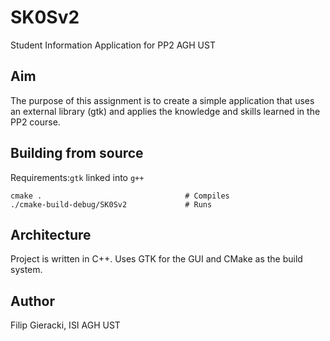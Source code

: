 # SK0Sv2
Student Information Application for PP2 AGH UST


## Aim
The purpose of this assignment is to create a simple application that uses an external library (gtk) and applies the knowledge and skills learned in the PP2 course.


## Building from source
Requirements:`gtk` linked into `g++`
```
cmake .                                # Compiles
./cmake-build-debug/SK0Sv2             # Runs 
```


## Architecture
Project is written in C++. Uses GTK for the GUI and CMake as the build system.


## Author
Filip Gieracki, ISI AGH UST
